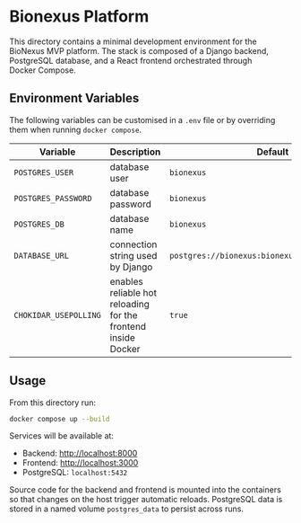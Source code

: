 # Bionexus Platform

This directory contains a minimal development environment for the
BioNexus MVP platform.  The stack is composed of a Django backend,
PostgreSQL database, and a React frontend orchestrated through
Docker Compose.

## Environment Variables

The following variables can be customised in a `.env` file or by
overriding them when running `docker compose`.

| Variable | Description | Default |
|----------|-------------|---------|
| `POSTGRES_USER` | database user | `bionexus` |
| `POSTGRES_PASSWORD` | database password | `bionexus` |
| `POSTGRES_DB` | database name | `bionexus` |
| `DATABASE_URL` | connection string used by Django | `postgres://bionexus:bionexus@db:5432/bionexus` |
| `CHOKIDAR_USEPOLLING` | enables reliable hot reloading for the frontend inside Docker | `true` |

## Usage

From this directory run:

```bash
docker compose up --build
```

Services will be available at:

- Backend: <http://localhost:8000>
- Frontend: <http://localhost:3000>
- PostgreSQL: `localhost:5432`

Source code for the backend and frontend is mounted into the containers
so that changes on the host trigger automatic reloads.  PostgreSQL data
is stored in a named volume `postgres_data` to persist across runs.

